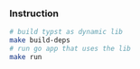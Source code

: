 ### Instruction

```bash
# build typst as dynamic lib
make build-deps
# run go app that uses the lib
make run
```

